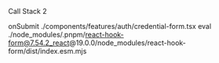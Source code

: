 Call Stack
2

onSubmit
./components/features/auth/credential-form.tsx
eval
./node_modules/.pnpm/react-hook-form@7.54.2_react@19.0.0/node_modules/react-hook-form/dist/index.esm.mjs